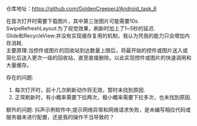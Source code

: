 仓库地址：https://github.com/GoldenCreeperJ/Android_task_6  

在首次打开时需要下载图片，其中第三张图片可能需要10s.  
SwipeRefreshLayout:为了视觉效果，刷新时加上了1~5秒的延迟.  
Glide和RecycleView:并没有实现缓存复用的机制，我认为凭我的能力只会增加内存消耗.  
主要原理:当控件或图片的回收站到达数量上限后，将最开始的控件或图片送入或简化后送入更次一级的回收站，直至直接删除。以此实现控件或图片的快速调用和大量缓存。

存在的问题:
1. 每次打开时，前十几次刷新动作将无效，暂时未找到原因. 
2. 正常刷新时，有小概率需要下拉两次，极小概率需要下拉多次，也未找到原因.

额外的问题: 抖声示例软件中,提示网络异常和网络请求失败，是未编写相应代码或服务器未进行配置，还是我的操作不当导致的？
